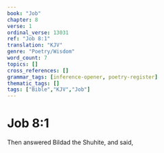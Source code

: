 ```yaml
---
book: "Job"
chapter: 8
verse: 1
ordinal_verse: 13031
ref: "Job 8:1"
translation: "KJV"
genre: "Poetry/Wisdom"
word_count: 7
topics: []
cross_references: []
grammar_tags: [inference-opener, poetry-register]
thematic_tags: []
tags: ["Bible","KJV","Job"]
---
```


# Job 8:1

Then answered Bildad the Shuhite, and said,
